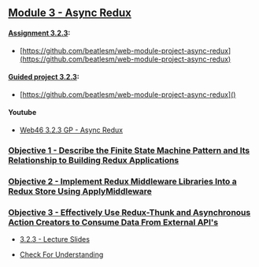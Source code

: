 ## [Module 3 - Async Redux](./Objects/Object_1.md)

#### [Assignment 3.2.3](./Assign323/README.md):

-   [https://github.com/beatlesm/web-module-project-async-redux](https://github.com/beatlesm/web-module-project-async-redux)
   
#### [Guided project 3.2.3](./Guided323):

-   [https://github.com/beatlesm/web-module-project-async-redux]()

####    Youtube

-  [Web46 3.2.3 GP - Async Redux](https://www.youtube.com/watch?v=HQo-qedtgBU)

### [Objective 1 - Describe the Finite State Machine Pattern and Its Relationship to Building Redux Applications](./Objects/Object_1.md)

### [Objective 2 - Implement Redux Middleware Libraries Into a Redux Store Using ApplyMiddleware](./Objects/Object_2.md)

### [Objective 3 - Effectively Use Redux-Thunk and Asynchronous Action Creators to Consume Data From External API's](./Objects/Object_3.md)

-   [3.2.3 - Lecture Slides](https://docs.google.com/presentation/d/1Pi7EPfPt2yp6-GykL_J-07ZEejnJqKVPy6_wO9kSGr8/edit?usp=sharing)

-   [Check For Understanding](./Objects/Understanding.md)
